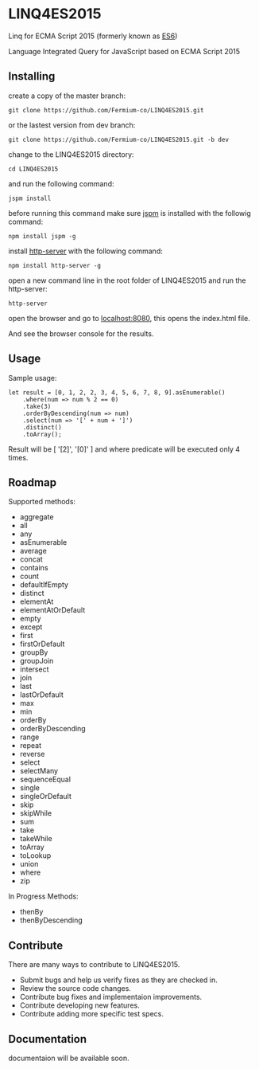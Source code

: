 # LINQ4ES2015
Linq for ECMA Script 2015 (formerly known as [ES6](https://github.com/lukehoban/es6features))

Language Integrated Query for JavaScript based on ECMA Script 2015

## Installing

create a copy of the master branch:

    git clone https://github.com/Fermium-co/LINQ4ES2015.git

or the lastest version from dev branch:

    git clone https://github.com/Fermium-co/LINQ4ES2015.git -b dev

change to the LINQ4ES2015 directory:

    cd LINQ4ES2015

and run the following command:

    jspm install

before running this command make sure [jspm](http://jspm.io) is installed with the followig command:

    npm install jspm -g

install [http-server](https://github.com/indexzero/http-server) with the following command:

    npm install http-server -g

open a new command line in the root folder of LINQ4ES2015 and run the http-server:

    http-server
    
open the browser and go to [localhost:8080](http://localhost:8080), this opens the index.html file.

And see the browser console for the results.

## Usage

Sample usage:

	let result = [0, 1, 2, 2, 3, 4, 5, 6, 7, 8, 9].asEnumerable()
		.where(num => num % 2 == 0)
		.take(3)
		.orderByDescending(num => num)
		.select(num => '[' + num + ']')
		.distinct()
		.toArray();

Result will be [ '[2]', '[0]' ] and where predicate will be executed only 4 times.

## Roadmap

Supported methods:
* aggregate
* all
* any
* asEnumerable
* average
* concat
* contains
* count
* defaultIfEmpty
* distinct
* elementAt
* elementAtOrDefault
* empty
* except
* first
* firstOrDefault
* groupBy
* groupJoin
* intersect
* join
* last
* lastOrDefault
* max
* min
* orderBy
* orderByDescending
* range
* repeat
* reverse
* select
* selectMany
* sequenceEqual
* single
* singleOrDefault
* skip
* skipWhile
* sum
* take
* takeWhile
* toArray
* toLookup
* union
* where
* zip

In Progress Methods:
* thenBy
* thenByDescending


## Contribute

There are many ways to contribute to LINQ4ES2015.

* Submit bugs and help us verify fixes as they are checked in.
* Review the source code changes.
* Contribute bug fixes and implementaion improvements.
* Contribute developing new features.
* Contribute adding more specific test specs. 

## Documentation

documentaion will be available soon.